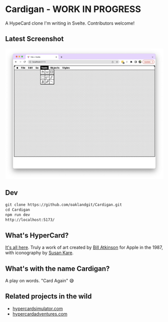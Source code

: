 # Cardigan - WORK IN PROGRESS
A HypeCard clone I'm writing in Svelte. Contributors welcome!

## Latest Screenshot

 ![Just getting started](/public/screenshots/day01.png)

## Dev
```
git clone https://github.com/oaklandgit/Cardigan.git
cd Cardigan
npm run dev
http://localhost:5173/
```

## What's HyperCard?
[It's all here](https://en.wikipedia.org/wiki/HyperCard). Truly a work of art created by [Bill Atkinson](https://en.wikipedia.org/wiki/Bill_Atkinson) for Apple in the 1987, with iconography by [Susan Kare](https://en.wikipedia.org/wiki/Susan_Kare).

## What's with the name Cardigan?
A play on words. "Card Again" 😅

## Related projects in the wild
- [hypercardsimulator.com](https://hypercardsimulator.com/)
- [hypercardadventures.com](https://hypercardadventures.com/)